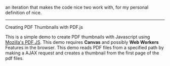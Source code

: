 an iteration that makes the code nice two work with, for my personal definition of nice.

---

Creating PDF Thumbnails with PDF.js

This is a simple demo to create PDF thumbnails with Javascript using [Mozilla's PDF JS](https://github.com/mozilla/pdf.js/). This demo requires **Canvas** and possibly **Web Workers** Features in the browser. This demo reads PDF files from a specified path by making a AJAX request and
creates a thumbnail from the first page of the pdf files.
